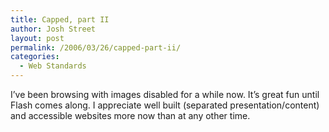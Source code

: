 ```yaml
---
title: Capped, part II
author: Josh Street
layout: post
permalink: /2006/03/26/capped-part-ii/
categories:
  - Web Standards
---
```

I&#8217;ve been browsing with images disabled for a while now. It&#8217;s great fun until Flash comes along. I appreciate well built (separated presentation/content) and accessible websites more now than at any other time.